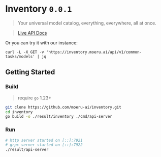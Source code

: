 # Inventory `0.0.1`

> Your universal model catalog, everything, everywhere, all at once.

> [Live API Docs](https://inventory.moeru.ai/apis/docs/v1)

Or you can try it with our instance:

```shell
curl -L -X GET -v 'https://inventory.moeru.ai/api/v1/common-tasks/models' | jq
```

## Getting Started

### Build

> require `go` 1.23+

```bash
git clone https://github.com/moeru-ai/inventory.git
cd inventory
go build -o ./result/inventory ./cmd/api-server
```

### Run

```bash
# http server started on [::]:7921
# grpc server started on [::]:7922
./result/api-server
```

